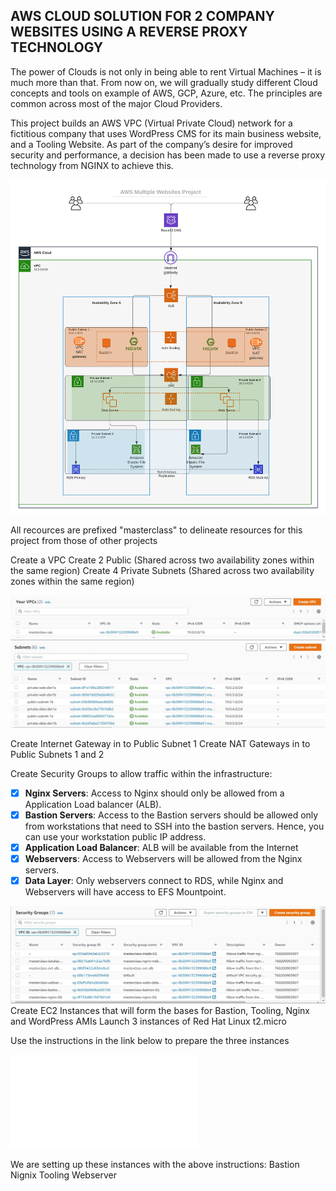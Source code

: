 ## AWS CLOUD SOLUTION FOR 2 COMPANY WEBSITES USING A REVERSE PROXY TECHNOLOGY ##
The power of Clouds is not only in being able to rent Virtual Machines – it is much more than that. From now on, we will gradually study 
different Cloud concepts and tools on example of AWS, GCP, Azure, etc. The principles are common across most of the major Cloud Providers.

This project builds an AWS VPC (Virtual Private Cloud) network for a fictitious company that uses WordPress CMS for its main business website, and a Tooling Website.
As part of the company’s desire for improved security and performance, a decision has been made to use a reverse proxy technology from NGINX to achieve this.

![](tooling_project_15.png)

All recources are prefixed "masterclass" to delineate resources for this project from those of other projects

Create a VPC
Create 2 Public (Shared across two availability zones within the same region)
Create 4 Private Subnets (Shared across two availability zones within the same region)

![](vpc.jpg)
![](subnets.jpg)

Create Internet Gateway in to Public Subnet 1
Create NAT Gateways in to Public Subnets 1 and 2

Create Security Groups to allow traffic within the infrastructure:
 - [x] **Nginx Servers**: Access to Nginx should only be allowed from a Application Load balancer (ALB).
 - [x] **Bastion Servers**: Access to the Bastion servers should be allowed only from workstations that need to SSH into the bastion servers. Hence, 
  you can use your workstation public IP address.
 - [x] **Application Load Balancer**: ALB will be available from the Internet
 - [x] **Webservers**: Access to Webservers will be allowed from the Nginx servers. 
 - [x] **Data Layer**: Only webservers connect to RDS, while Nginx and Webservers will have access to EFS Mountpoint.

![](security-groups.jpg)
Create EC2 Instances that will form the bases for Bastion, Tooling, Nginx and WordPress AMIs
Launch 3 instances of Red Hat Linux t2.micro

Use the instructions in the link below to prepare the three instances

![Instances Configuration file](./Installation.md)

We are setting up these instances with the above instructions:
 Bastion
 Nignix
 Tooling
 Webserver
 
